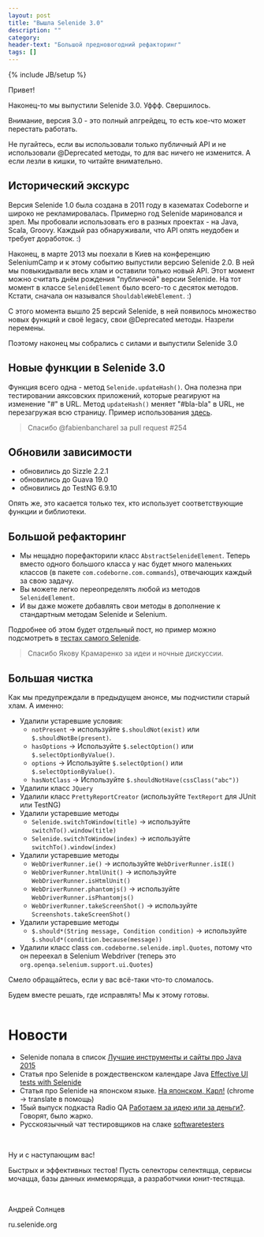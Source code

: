 ```yaml
---
layout: post
title: "Вышла Selenide 3.0"
description: ""
category:
header-text: "Большой предновогодний рефакторинг"
tags: []
---
```

{% include JB/setup %}

Привет!

Наконец-то мы выпустили Selenide 3.0. Уффф. Свершилось.  

Внимание, версия 3.0 - это полный апгрейдец, то есть кое-что может перестать работать. 

Не пугайтесь, если вы использовали только публичный API и не использовали @Deprecated методы, то для вас ничего не изменится.
А если лезли в кишки, то читайте внимательно. 

## Исторический экскурс

Версия Selenide 1.0 была создана в 2011 году в казематах Codeborne и широко не рекламировалась. 
Примерно год Selenide мариновался и зрел. Мы пробовали использовать его в разных проектах - на Java, Scala, Groovy.
Каждый раз обнаруживали, что API опять неудобен и требует доработок. :) 

Наконец, в марте 2013 мы поехали в Киев на конференцию SeleniumCamp и к этому событию выпустили версию Selenide 2.0.
В ней мы повыкидывали весь хлам и оставили только новый API. 
Этот момент можно считать днём рождения "публичной" версии Selenide.
На тот момент в классе `SelenideElement` было всего-то с десяток методов. Кстати, сначала он назывался `ShouldableWebElement`. :)

С этого момента вышло 25 версий Selenide, в ней появилось множество новых функций и своё legacy, свои @Deprecated методы.
Назрели перемены.

Поэтому наконец мы собрались с силами и выпустили Selenide 3.0

## Новые функции в Selenide 3.0

Функция всего одна - метод `Selenide.updateHash()`. Она полезна при тестировании аяксовских приложений, которые реагируют на изменение
"#" в URL. Метод `updateHash()` меняет "#bla-bla" в URL, не перезагружая всю страницу. 
Пример использования [здесь](https://github.com/codeborne/selenide/blob/master/src/test/java/integration/UpdateHashTest.java). 

> Спасибо @fabienbancharel за pull request #254

## Обновили зависимости

* обновились до Sizzle 2.2.1
* обновились до Guava 19.0
* обновились до TestNG 6.9.10

Опять же, это касается только тех, кто использует соответствующие функции и библиотеки. 

## Большой рефакторинг

* Мы нещадно порефакторили класс `AbstractSelenideElement`. 
Теперь вместо одного большого класса у нас будет много маленьких классов (в пакете `com.codeborne.com.commands`), отвечающих каждый за свою задачу. 
* Вы можете легко переопределять любой из методов `SelenideElement`.
* И вы даже можете добавлять свои методы в дополнение к стандартным методам Selenide и Selenium. 

Подробнее об этом будет отдельный пост, но пример можно подсмотреть в [тестах самого Selenide](https://github.com/codeborne/selenide/tree/master/src/test/java/integration/customcommands).

> Спасибо Якову Крамаренко за идеи и ночные дискуссии.


## Большая чистка

Как мы предупреждали в предыдущем анонсе, мы подчистили старый хлам. А именно:

* Удалили устаревшие условия:
  * `notPresent` -> используйте `$.shouldNot(exist)` или `$.shouldNotBe(present)`.
  * `hasOptions` -> Используйте `$.selectOption()` или `$.selectOptionByValue()`.
  * `options` -> Используйте `$.selectOption()` или `$.selectOptionByValue()`.
  * `hasNotClass` -> Используйте `$.shouldNotHave(cssClass("abc"))`
* Удалили класс `JQuery`
* Удалили класс `PrettyReportCreator` (используйте `TextReport` для JUnit или TestNG)
* Удалили устаревшие методы
  * `Selenide.switchToWindow(title)` -> используйте `switchTo().window(title)`
  * `Selenide.switchToWindow(index)` -> используйте `switchTo().window(index)`
* Удалили устаревшие методы
  * `WebDriverRunner.ie()` -> используйте `WebDriverRunner.isIE()`
  * `WebDriverRunner.htmlUnit()` -> используйте `WebDriverRunner.isHtmlUnit()`
  * `WebDriverRunner.phantomjs()` -> используйте `WebDriverRunner.isPhantomjs()`
  * `WebDriverRunner.takeScreenShot()` -> используйте `Screenshots.takeScreenShot()`
* Удалили устаревшие методы
  * `$.should*(String message, Condition condition)` -> используйте `$.should*(condition.because(message))`
* Удалили класс class `com.codeborne.selenide.impl.Quotes`,
  потому что он переехал в Selenium Webdriver (теперь это `org.openqa.selenium.support.ui.Quotes`)


Смело обращайтесь, если у вас всё-таки что-то сломалось. 

Будем вместе решать, где исправлять! Мы к этому готовы.
<br/>
<br/>

# Новости

* Selenide попала в список [Лучшие инструменты и сайты про Java 2015](http://www.coderbucket.com/best-tools-sites-java/)
* Статья про Selenide в рождественском календаре Java [Effective UI tests with Selenide](http://www.javaadvent.com/2015/12/effective-ui-tests-with-selenide.html)
* Статья про Selenide на японском языке. [На японском, Карл!](http://qiita.com/kazuki-ma/items/d6432fc41c82538a61bd)   (chrome -> translate в помощь)
* 15ый выпуск подкаста Radio QA [Работаем за идею или за деньги?](http://radio-qa.com/015-money-or-fun/). Говорят, было жарко.
* Русскоязычный чат тестировщиков на слаке [softwaretesters](https://softwaretesters.slack.com/messages/automation/)

<br/>

Ну и с наступающим вас!

Быстрых и эффективных тестов! Пусть селекторы селектяцца, сервисы мочацца, базы данных инмеморяцца, а разработчики юнит-тестяцца. 

<br/>

Андрей Солнцев

ru.selenide.org
